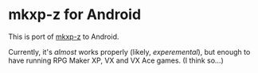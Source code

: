 # mkxp-z for Android

This is port of [mkxp-z](https://github.com/mkxp-z/mkxp-z) to Android.

Currently, it's *almost* works properly (likely, *experemental*),
but enough to have running RPG Maker XP, VX and VX Ace games. (I think so...)

